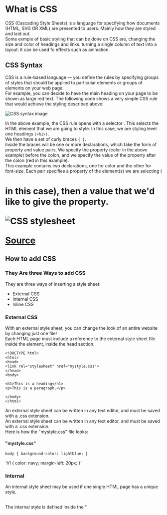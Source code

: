 # What is CSS

CSS (Cascading Style Sheets) is a language for specifying how documents (HTML, SVG OR XML) are presented to users. Mainly how they are styled and laid out.
<br> Some exmple of basic styling that can be done on CSS are, changing the size and color of headings and links. turning a single column of text into a layout. it can be used fo effects such as animation.

## CSS Syntax

CSS is a rule-based language — you define the rules by specifying groups of styles that should be applied to particular elements or groups of elements on your web page.
<br> For example, you can decide to have the main heading on your page to be shown as large red text. The following code shows a very simple CSS rule that would achieve the styling described above:

![CSS syntax image](Screenshot.png)

In the above example, the CSS rule opens with a selector . This selects the HTML element that we are going to style. In this case, we are styling level one headings `(<h1>)`.
<br>We then have a set of curly braces `{ }`.
<br>Inside the braces will be one or more declarations, which take the form of property and value pairs. We specify the property (color in the above example) before the colon, and we specify the value of the property after the colon (red in this example).
<br>This example contains two declarations, one for color and the other for font-size. Each pair specifies a property of the element(s) we are selecting (<h1> in this case), then a value that we'd like to give the property.

![CSS stylesheet](Screenshot2.png)

[Source](https://developer.mozilla.org/en-US/docs/Learn/CSS/First_steps/What_is_CSS)

## How to add CSS

### They Are three Ways to add CSS

They are three ways of inserting a style sheet:

- External CSS
- Internal CSS
- Inline CSS

### External CSS

With an external style sheet, you can change the look of an entire website by changing just one file!
<br> Each HTML page must include a reference to the external style sheet file inside the <link> element, inside the head section.

`<!DOCTYPE html>`
<br>`<html>`
<br>`<head>`
<br>`<link rel="stylesheet" href="mystyle.css">`
<br>`</head>`
<br>`<body>`

`<h1>This is a heading</h1>`
<br> `<p>This is a paragraph.</p>`

`</body>`
<br> `</html>`

An external style sheet can be written in any text editor, and must be saved with a .css extension.
<br>An external style sheet can be written in any text editor, and must be saved with a .css extension.
<br>Here is how the "mystyle.css" file looks:

#### "mystyle.css"

`body {
  background-color: lightblue;
}`

`h1 {
  color: navy;
  margin-left: 20px;
}'

### Internal

An internal style sheet may be used if one single HTML page has a unique style.

<br> The internal style is defined inside the "<style>" element, inside the head section.

Example
<br> The internal style is defined inside the "<style>" element, inside the head section.

`<!DOCTYPE html>`
<br>`<html>`
<br>`<head>`
<br> '<style>'
<br> 'body {
<br>  background-color: linen;
<br> }`

`h1 {
<br>  color: maroon;
<br>  margin-left: 40px;
<br> }`
<>  `</style>`
<br> `</head>`
<br> `<body>`

`<h1>This is a heading</h1>
<br>`<p>This is a paragraph.</p>`

`</body>`
<br> `</html>`

